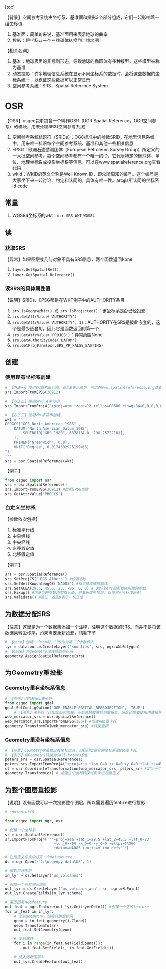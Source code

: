 [toc]

【背景】空间参考系统由坐标系、基准面和投影3个部分组成，它们一起影响着一组坐标值
1. 基准面：简单的来说，基准面用来表示地球的曲率
2. 投影：将坐标从一个三维球体转换到二维地图上

【相关名词】

1. 基准：地球表面的非规则形态，导致地球的椭圆体有多种模型，这些模型被称为基准
2. 动态投影：许多地理信息系统在显示不同坐标系的数据时，会将这些数据的坐标系统一，以保证这些数据可以正常显示
3. 空间参考系统：SRS，Spatial Reference System


# OSR

【OSR】osgeo包中包含一个叫作OSR（OGR Spatial Reference，OGR空间参考）的模块，用来处理SRS(空间参考系统)

1. 空间参考系统标识符（SRIDs）：OGC标准中的参数SRID，在地里信息系统中，用来唯一标识每个空间参考系统、基准和其他一些相关信息
2. EPSG：欧洲石油勘测团体（European Petroleum Survey Group）所定义的一大批空间参考，每个空间参考都有一个唯一的ID，它代表特定的椭球体、单位、地理坐标系或投影坐标系等信息。可以在www.spatialreference.org查看代码
3. wkid：WKID的英文全称是Well Known ID，即众所周知的编号。这个编号是大家坐下来一起讨论、约定和认同的，具体有唯一性。arcgis所认同的坐标系id code

## 常量
1. WGS84坐标系的wkt：`osr.SRS_WKT_WGS84`

## 读

### 获取SRS
【异常】如果图层或几何对象不具有SRS信息，两个函数返回None
1. `layer.GetSpatialRef()`
2. `layer.GetSpatial-Reference()`

### 读SRS的具体属性值
【说明】SRIDs、EPSG都是在WKT例子中的AUTHORITY条目

1. `srs.IsGeographic() 或 srs.IsProjected()`：该坐标系是否已经投影 
2. `srs.GetAttrValue('AUTHORITY')`
3. `srs.GetAttrValue('AUTHORITY', 1)`：AUTHORITY在SRS是彼此嵌套的，这个是最少嵌套的，因此它是函数返回的第一个
3. `srs.GetAttrValue('PROJCS')`：异常范围None
4. `srs.GetAuthorityCode('DATUM')`
5. `srs.GetProjParm(osr.SRS_PP_FALSE_EASTING)`

## 创建
### 使用现有坐标系创建
```python
# 【方法一】使用标准EPSG代码，返回0表示成功。可以在www.spatialreference.org查看代码
srs.ImportFromEPSG(26912)

# 【方法二】使用proj.4字符串
srs.ImportFromProj4("+proj=utm +zone=12 +ellps=GRS80 +towgs84=0,0,0,0,0,0,0 +units=m +no_defs")

# 【方法三】使用wkt字符串创建
wkt = '''
GEOGCS["GCS_North_American_1983" ,
	DATUM["North_American_Datum_1983",
		SPHEROID["GRS_1980", 6378137.0, 298.25722101],
	],
	PRIMEM["Greenwich", 0.0],
	UNIT["Degree", 0.0174532925199433]
"]
'''
srs = osr.SpatialReference(wkt)
```

【例子】
```python
from osgeo import osr
srs = osr.SpatialReference()
srs.ImportFromEPSG(26912) #按照EPSG创建
srs.GetAttrValue('PROJCS')
```

### 自定义坐标系
【参数依次包括】
1. 标准平行线
2. 中央纬线
3. 中央经线
4. 东移假定值
5. 北移假定值

【例子】
```python
srs = osr.SpatialReference()
srs.SetProjCS('USGS Albers') #设置名称
srs.SetWellKnwonGeogCS('NAD83') #指定基准或椭球体
srs.SetACEA(29.5, 45.5, 23, -96, 0, 0) # 为Albers投影提供所需的参数
srs.Fixup() #为缺少的参数添加默认值，并重新排序项目，以使它们与标准匹配
srs.Validate() #验证：返回0表示一切正常
```

## 为数据分配SRS
【注意】这里是为一个数据集添加一个注释，注明这个数据的SRS。而并不是将该数据集转坐标系，如果需要重新投影，请看下节

```python
# 【case】创建一个shp时，SRS作为第二个参数传入
lyr = datasource.CreateLayer("sounties", srs, ogr.wkbPolygon)
# 【case】为geometry注释他的坐标系
geometry.AssignSpatialReference(srs)
```

## 为Geometry重投影
### Geometry里有坐标系信息

```python
# 【例子】UTM转Web墨卡托
from osgeo import gdal
gdal.SetConfigOption('OGR_ENABLE_PARTIAL_REPROJECTION', 'TRUE')
	# 【注意】某些点（比如北极和南极）不能总是被成功地重投影。因此还需要使用内置模块来设置环境变量，告诉它可以跳过这些点
web_mercator_srs = osr.SpatialReference()
web_mercator_srs.ImportFromEPSG(3857) #创建Web墨卡托
geometry.TransformTo(web_mercator_srs) #转换坐标
```

### Geometry里没有坐标系信息
```python
# 【背景】Geometry中虽然没有坐标信息，但我们知道它的坐标系是Web墨卡托
# 【例子】将Geometry转换为Gall-Peters投影
peters_srs = osr.SpatialReference()
peters_srs.ImportFromProj4("+proj=cea +lon_0=0 +x_0=0 +y_0=0 +lat_ts=45 +ellps=WGS84 +datum=WGS84 +units=m +no_defs")
ct = osr.CoordinateTransformation(web_mercator_srs, peters_sr) #定义一个坐标转换对象
geometry.Transform(ct) # 按照这个坐标转换对象来进行重定义
```

## 为整个图层重投影
【说明】没有函数可以一次投影整个图层，所以需要遍历feature进行投影

```python
# coding:utf8

from osgeo import ogr, osr

# 创建一个坐标系
sr = osr.SpatialReference()
sr.ImportFromProj4('''+proj=aea +lat_1=29.5 +lat_2=45.5 +lat_0=23
                      +lon_0=-96 +x_0=0 +y_0=0 +ellps=GRS80
                      +datum=NAD83 +units=m +no_defs''')

# 在指定文件夹中打开一个datasource
ds = ogr.Open(r'D:\osgeopy-data\US', 1)

# 得到目标图层
in_lyr = ds.GetLayer('us_volcanos')

# 创建一个新的输出图层
out_lyr = ds.CreateLayer('us_volcanos_aea', sr, ogr.wkbPoint)
out_lyr.CreateFields(in_lyr.schema)

# 遍历图层中的feature
out_feat = ogr.Feature(out_lyr.GetLayerDefn()) #创建一个空的feature
for in_feat in in_lyr:
    # 复制geometry，然后转换坐标系
    geom = in_feat.geometry().Clone()
    geom.TransformTo(sr)
    out_feat.SetGeometry(geom)

    # 复制属性
    for i in range(in_feat.GetFieldCount()):
        out_feat.SetField(i, in_feat.GetField(i))

    # 插入到新图层中
    out_lyr.CreateFeature(out_feat)
```